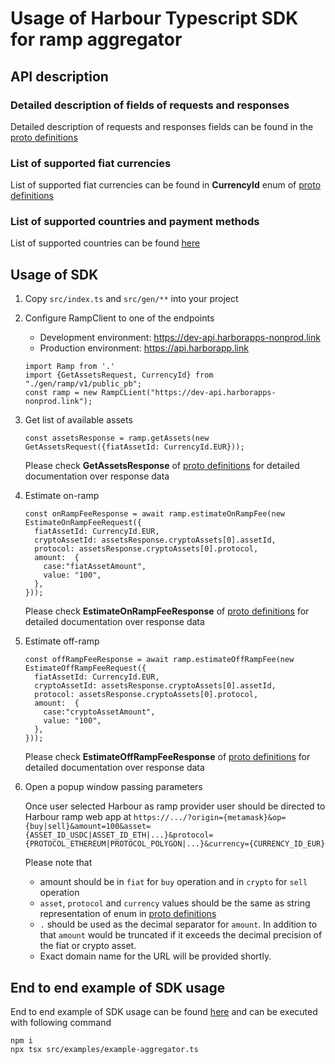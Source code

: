 # Usage of Harbour Typescript SDK for ramp aggregator

## API description
### Detailed description of fields of requests and responses
Detailed description of requests and responses fields can be found in the [proto definitions](../proto/ramp/v1/public.proto)

### List of supported fiat currencies
List of supported fiat currencies can be found in **CurrencyId** enum of [proto definitions](../proto/ramp/v1/public.proto)

### List of supported countries and payment methods
List of supported countries can be found [here](./countries-payments.md)

## Usage of SDK
1. Copy `src/index.ts` and `src/gen/**` into your project
2. Configure RampClient to one of the endpoints
   * Development environment: https://dev-api.harborapps-nonprod.link
   * Production environment: https://api.harborapp.link
   ```Typscript
   import Ramp from '.'
   import {GetAssetsRequest, CurrencyId} from "./gen/ramp/v1/public_pb";
   const ramp = new RampCLient("https://dev-api.harborapps-nonprod.link");
   ```
3. Get list of available assets
   ```Typscript
   const assetsResponse = ramp.getAssets(new GetAssetsRequest({fiatAssetId: CurrencyId.EUR}));
   ```
   Please check **GetAssetsResponse** of [proto definitions](../proto/ramp/v1/public.proto) for detailed documentation over response data
4. Estimate on-ramp
   ```Typscript
   const onRampFeeResponse = await ramp.estimateOnRampFee(new EstimateOnRampFeeRequest({
     fiatAssetId: CurrencyId.EUR,
     cryptoAssetId: assetsResponse.cryptoAssets[0].assetId,
     protocol: assetsResponse.cryptoAssets[0].protocol,
     amount:  {
       case:"fiatAssetAmount",
       value: "100",
     },
   }));
   ```
   Please check **EstimateOnRampFeeResponse** of [proto definitions](../proto/ramp/v1/public.proto) for detailed documentation over response data
5. Estimate off-ramp
   ```Typscript
   const offRampFeeResponse = await ramp.estimateOffRampFee(new EstimateOffRampFeeRequest({
     fiatAssetId: CurrencyId.EUR,
     cryptoAssetId: assetsResponse.cryptoAssets[0].assetId,
     protocol: assetsResponse.cryptoAssets[0].protocol,
     amount:  {
       case:"cryptoAssetAmount",
       value: "100",
     },
   }));
   ```
   Please check **EstimateOffRampFeeResponse** of [proto definitions](../proto/ramp/v1/public.proto) for detailed documentation over response data
6. Open a popup window passing parameters

   Once user selected Harbour as ramp provider user should be directed to Harbour ramp web app at
   `https://.../?origin={metamask}&op={buy|sell}&amount=100&asset={ASSET_ID_USDC|ASSET_ID_ETH|...}&protocol={PROTOCOL_ETHEREUM|PROTOCOL_POLYGON|...}&currency={CURRENCY_ID_EUR}`

   Please note that
   * amount should be in `fiat` for `buy` operation and in `crypto` for `sell` operation 
   * `asset`, `protocol` and `currency` values should be the same as string representation of enum in [proto definitions](../proto/ramp/v1/public.proto)   
   * `.` should be used as the decimal separator for `amount`. In addition to that `amount` would be truncated if it exceeds the decimal precision of the fiat or crypto asset.
   * Exact domain name for the URL will be provided shortly.  

## End to end example of SDK usage
End to end example of SDK usage can be found  [here](../src/examples/example-aggregator.ts) and can be executed with following command 
```shell
npm i
npx tsx src/examples/example-aggregator.ts
```
